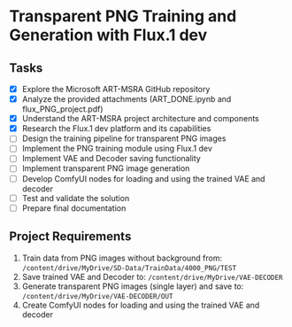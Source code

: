 # Transparent PNG Training and Generation with Flux.1 dev

## Tasks

- [x] Explore the Microsoft ART-MSRA GitHub repository
- [x] Analyze the provided attachments (ART_DONE.ipynb and flux_PNG_project.pdf)
- [x] Understand the ART-MSRA project architecture and components
- [x] Research the Flux.1 dev platform and its capabilities
- [ ] Design the training pipeline for transparent PNG images
- [ ] Implement the PNG training module using Flux.1 dev
- [ ] Implement VAE and Decoder saving functionality
- [ ] Implement transparent PNG image generation
- [ ] Develop ComfyUI nodes for loading and using the trained VAE and decoder
- [ ] Test and validate the solution
- [ ] Prepare final documentation

## Project Requirements

1. Train data from PNG images without background from: `/content/drive/MyDrive/SD-Data/TrainData/4000_PNG/TEST`
2. Save trained VAE and Decoder to: `/content/drive/MyDrive/VAE-DECODER`
3. Generate transparent PNG images (single layer) and save to: `/content/drive/MyDrive/VAE-DECODER/OUT`
4. Create ComfyUI nodes for loading and using the trained VAE and decoder
